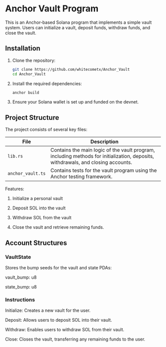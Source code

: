 <h1>Anchor Vault Program</h1>
This is an Anchor-based Solana program that implements a simple vault system. Users can initialize a vault, deposit funds, withdraw funds, and close the vault.

## Installation
1. Clone the repository:
   ```bash
   git clone https://github.com/whitecometx/Anchor_Vault
   cd Anchor_Vault
   ```

2. Install the required dependencies:
   ```bash
   anchor build
   ```

3. Ensure your Solana wallet is set up and funded on the devnet.

## Project Structure
The project consists of several key files:

| File                  | Description                                                   |
|-----------------------|---------------------------------------------------------------|
| `lib.rs`              | Contains the main logic of the vault program, including methods for initialization, deposits, withdrawals, and closing accounts. |
| `anchor_vault.ts`    | Contains tests for the vault program using the Anchor testing framework. |

Features:

1. Initialize a personal vault

2. Deposit SOL into the vault

3. Withdraw SOL from the vault

4. Close the vault and retrieve remaining funds.

<h2>Account Structures</h2>
<h3>VaultState</h3>
Stores the bump seeds for the vault and state PDAs:

vault_bump: u8

state_bump: u8

<h3>Instructions</h3>

Initialize:
Creates a new vault for the user.

Deposit:
Allows users to deposit SOL into their vault.

Withdraw:
Enables users to withdraw SOL from their vault.

Close:
Closes the vault, transferring any remaining funds to the user.

